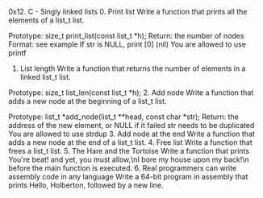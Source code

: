 0x12. C - Singly linked lists
0. Print list
Write a function that prints all the elements of a list_t list.

Prototype: size_t print_list(const list_t *h);
Return: the number of nodes
Format: see example
If str is NULL, print [0] (nil)
You are allowed to use printf
1. List length
Write a function that returns the number of elements in a linked list_t list.

Prototype: size_t list_len(const list_t *h);
2. Add node
Write a function that adds a new node at the beginning of a list_t list.

Prototype: list_t *add_node(list_t **head, const char *str);
Return: the address of the new element, or NULL if it failed
str needs to be duplicated
You are allowed to use strdup
3. Add node at the end
Write a function that adds a new node at the end of a list_t list.
4. Free list
Write a function that frees a list_t list.
5. The Hare and the Tortoise
Write a function that prints You're beat! and yet, you must allow,\nI bore my house upon my back!\n before the main function is executed.
6. Real programmers can write assembly code in any language
Write a 64-bit program in assembly that prints Hello, Holberton, followed by a new line.
